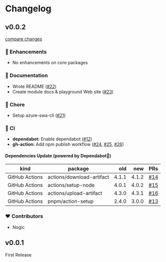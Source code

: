 # Changelog


## v0.0.2

[compare changes](https://github.com/ddradar/nuxt-swa/compare/v0.0.1...v0.0.2)

### 🚀 Enhancements

- No enhancements on core packages

### 📖 Documentation

- Wrote README ([#22](https://github.com/ddradar/nuxt-swa/pull/22))
- Create module docs & playground Web site ([#23](https://github.com/ddradar/nuxt-swa/pull/23))

### 🏡 Chore

- Setup azure-swa-cli ([#21](https://github.com/ddradar/nuxt-swa/pull/21))

### 🤖 CI

- **dependabot:** Enable dependabot ([#12](https://github.com/ddradar/nuxt-swa/pull/12))
- **gh-action:** Add npm publish workflow ([#24](https://github.com/ddradar/nuxt-swa/pull/24), [#25](https://github.com/ddradar/nuxt-swa/pull/25), [#26](https://github.com/ddradar/nuxt-swa/pull/26))

#### Dependencies Update (powered by Dependabot🤖)

|kind|package|old|new|PRs|
|----|-------|--:|--:|---|
|GitHub Actions|actions/download-artifact|4.1.1|4.1.2|[#14](https://github.com/ddradar/nuxt-swa/pull/14)|
|GitHub Actions|actions/setup-node|4.0.1|4.0.2|[#15](https://github.com/ddradar/nuxt-swa/pull/15)|
|GitHub Actions|actions/upload-artifact|4.3.0|4.3.1|[#16](https://github.com/ddradar/nuxt-swa/pull/16)|
|GitHub Actions|pnpm/action-setup|2.4.0|3.0.0|[#13](https://github.com/ddradar/nuxt-swa/pull/13)|

### ❤️ Contributors

- Nogic

## v0.0.1

First Release
